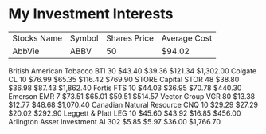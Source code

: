 # My Investment Interests


| | | |  |
|---|---|---|---|
| Stocks Name | Symbol | Shares Price | Average Cost | Total Return | Equity | 
| AbbVie | ABBV | 50 | $94.02 | $79.41 | $730.36 | $4,701.00 | 

British American Tobacco
BTI
30
$43.40
$39.36
$121.34
$1,302.00
Colgate
CL
10
$76.99
$65.35
$116.42
$769.90
STORE Capital
STOR
48
$38.80
$36.98
$87.43
$1,862.40
Fortis
FTS
10
$44.03
$36.95
$70.78
$440.30
Emerson
EMR
7
$73.51
$65.01
$59.51
$514.57
Vector Group
VGR
80
$13.38
$12.77
$48.68
$1,070.40
Canadian Natural Resource
CNQ
10
$29.29
$27.29
$20.02
$292.90
Leggett & Platt
LEG
10
$45.60
$43.92
$16.85
$456.00
Arlington Asset Investment
AI
302
$5.85
$5.97
$36.00
$1,766.70
